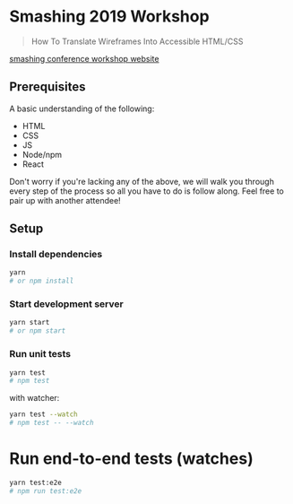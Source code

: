 # Smashing 2019 Workshop

> How To Translate Wireframes Into Accessible HTML/CSS

[smashing conference workshop website](https://smashingconf.com/sf-2019/workshops/deque)

## Prerequisites

A basic understanding of the following:

- HTML
- CSS
- JS
- Node/npm
- React

Don't worry if you're lacking any of the above, we will walk you through every step of the process so all you have to do is follow along. Feel free to pair up with another attendee!

## Setup

### Install dependencies

```sh
yarn
# or npm install
```

### Start development server

```sh
yarn start
# or npm start
```

### Run unit tests

```sh
yarn test
# npm test
```

with watcher:

```sh
yarn test --watch
# npm test -- --watch
```

# Run end-to-end tests (watches)

```sh
yarn test:e2e
# npm run test:e2e
```
